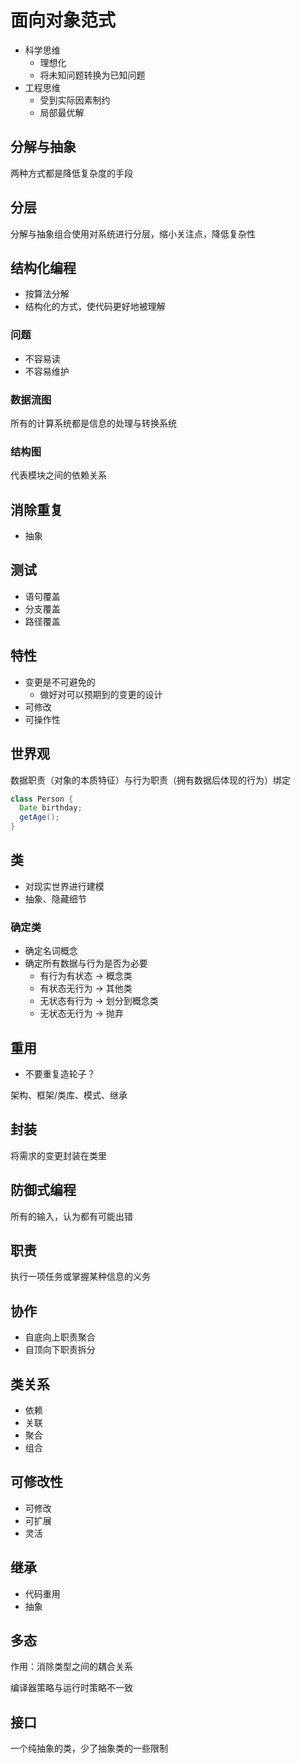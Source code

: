 # 面向对象范式

- 科学思维
  - 理想化
  - 将未知问题转换为已知问题
- 工程思维
  - 受到实际因素制约
  - 局部最优解

## 分解与抽象

两种方式都是降低复杂度的手段

## 分层

分解与抽象组合使用对系统进行分层，缩小关注点，降低复杂性

## 结构化编程

- 按算法分解
- 结构化的方式，使代码更好地被理解

### 问题

- 不容易读
- 不容易维护

### 数据流图

所有的计算系统都是信息的处理与转换系统

### 结构图

代表模块之间的依赖关系

## 消除重复

- 抽象

## 测试

- 语句覆盖
- 分支覆盖
- 路径覆盖

## 特性

- 变更是不可避免的
  - 做好对可以预期到的变更的设计
- 可修改
- 可操作性

## 世界观

数据职责（对象的本质特征）与行为职责（拥有数据后体现的行为）绑定

```java
class Person {
  Date birthday;
  getAge();
}
```

## 类

- 对现实世界进行建模
- 抽象、隐藏细节

### 确定类

- 确定名词概念
- 确定所有数据与行为是否为必要
  - 有行为有状态 -> 概念类
  - 有状态无行为 -> 其他类
  - 无状态有行为 -> 划分到概念类
  - 无状态无行为 -> 抛弃

## 重用

- 不要重复造轮子？

架构、框架/类库、模式、继承

## 封装

将需求的变更封装在类里

## 防御式编程

所有的输入，认为都有可能出错

## 职责

执行一项任务或掌握某种信息的义务

## 协作

- 自底向上职责聚合
- 自顶向下职责拆分

## 类关系

- 依赖
- 关联
- 聚合
- 组合

## 可修改性

- 可修改
- 可扩展
- 灵活

## 继承

- 代码重用
- 抽象

## 多态

作用：消除类型之间的耦合关系

编译器策略与运行时策略不一致

## 接口

一个纯抽象的类，少了抽象类的一些限制